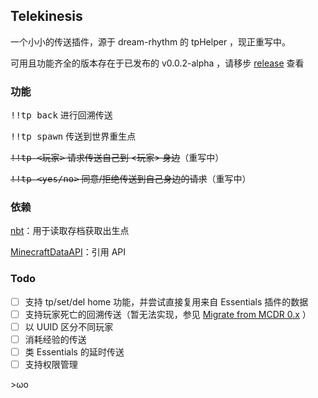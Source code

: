 ## Telekinesis

一个小小的传送插件，源于 dream-rhythm 的 tpHelper ，现正重写中。

可用且功能齐全的版本存在于已发布的 v0.0.2-alpha ，请移步 [release](https://github.com/Nyaacinth/Telekinesis/releases/tag/b8a0cb8) 查看

### 功能

<kbd>!!tp back</kbd> 进行回溯传送

<kbd>!!tp spawn</kbd> 传送到世界重生点

~~<kbd>!!tp \<玩家></kbd> 请求传送自己到 \<玩家> 身边~~（重写中）

~~<kbd>!!tp \<yes/no></kbd> 同意/拒绝传送到自己身边的请求~~（重写中）

### 依赖

[nbt](https://pypi.org/project/NBT)：用于读取存档获取出生点

[MinecraftDataAPI](https://github.com/MCDReforged/MinecraftDataAPI)：引用 API

### Todo

- [ ] 支持 tp/set/del home 功能，并尝试直接复用来自 Essentials 插件的数据
- [ ] 支持玩家死亡的回溯传送（暂无法实现，参见 [Migrate from MCDR 0.x](https://mcdreforged.readthedocs.io/en/latest/migrate_from_0.x.html#compatibility) ）
- [ ] 以 UUID 区分不同玩家
- [ ] 消耗经验的传送
- [ ] 类 Essentials 的延时传送
- [ ] 支持权限管理

\>ωo
